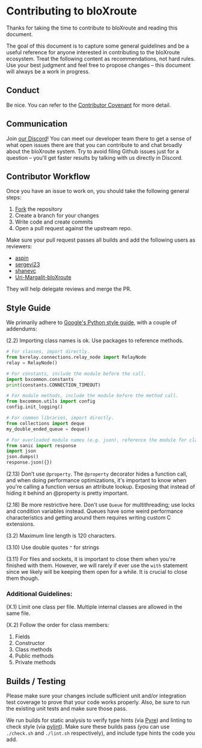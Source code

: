 # Contributing to bloXroute

Thanks for taking the time to contribute to bloXroute and reading this document.

The goal of this document is to capture some general guidelines and be a useful reference for anyone interested in 
contributing to the bloXroute ecosystem. Treat the following content as recommendations, not hard rules. Use your best
judgment and feel free to propose changes – this document will always be a work in progress.

## Conduct

Be nice. You can refer to the [Contributor Covenant] for more detail.

## Communication

Join [our Discord]! You can meet our developer team there to get a sense of what open issues there are that you can 
contribute to and chat broadly about the bloXroute system. Try to avoid filing Github issues just for a question – 
you'll get faster results by talking with us directly in Discord.

## Contributor Workflow

Once you have an issue to work on, you should take the following general steps:

1. [Fork] the repository
2. Create a branch for your changes
3. Write code and create commits
4. Open a pull request against the upstream repo. 

Make sure your pull request passes all builds and add the following users as reviewers:
 * [aspin]
 * [sergeyi23]
 * [shanevc]
 * [Uri-Margalit-bloXroute][urim]
 
They will help delegate reviews and merge the PR.

## Style Guide

We primarily adhere to [Google's Python style guide][style], with a couple of addendums:

(2.2) Importing class names is ok. Use packages to reference methods.

```python
# For classes, import directly.
from bxrelay.connections.relay_node import RelayNode
relay = RelayNode()

# For constants, include the module before the call.
import bxcommon.constants
print(constants.CONNECTION_TIMEOUT)

# For module methods, include the module before the method call.
from bxcommon.utils import config
config.init_logging()

# For common libraries, import directly.
from collections import deque
my_double_ended_queue = deque()

# For overloaded module names (e.g. json), reference the module for clarity.
from sanic import response
import json
json.dumps()
response.json({})
```

(2.13) Don’t use `@property`. The `@property` decorator hides a function call, and when doing performance 
optimizations, it's important to know when you're calling a function versus an attribute lookup. Exposing that 
instead of hiding it behind an @property is pretty important. 

(2.18) Be more restrictive here. Don't use `Queue` for multithreading; use locks and condition variables instead. 
Queues have some weird performance characteristics and getting around them requires writing custom C extensions.

(3.2) Maximum line length is 120 characters.

(3.10) Use double quotes `"` for strings

(3.11) For files and sockets, it is important to close them when you're finished with them. 
However, we will rarely if ever use the `with` statement since we likely will be keeping them open for a while. 
It is crucial to close them though.

### Additional Guidelines:

(X.1) Limit one class per file. Multiple internal classes are allowed in the same file.

(X.2) Follow the order for class members:
1. Fields
2. Constructor
3. Class methods
4. Public methods
5. Private methods 

## Builds / Testing

Please make sure your changes include sufficient unit and/or integration test coverage to prove that your code works 
properly. Also, be sure to run the existing unit tests and make sure those pass.

We run builds for static analysis to verify type hints (via [Pyre][pyre]) and linting to check style (via [pylint]).
Make sure these builds pass (you can use `./check.sh` and `./lint.sh` respectively), and include type hints the code
you add.


[Contributor Covenant]: https://www.contributor-covenant.org/version/1/4/code-of-conduct.html
[our Discord]: https://discord.gg/jHgpN8b
[Fork]: https://help.github.com/en/github/getting-started-with-github/fork-a-repo
[aspin]: https://github.com/aspin
[sergeyi23]: https://github.com/sergeyi23
[shanevc]: https://github.com/shanevc
[urim]: https://github.com/Uri-Margalit-bloXroute
[style]: https://github.com/google/styleguide/blob/gh-pages/pyguide.md
[pyre]: https://pyre-check.org/
[pylint]: https://www.pylint.org/